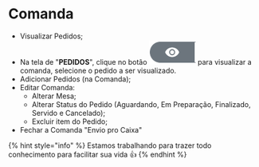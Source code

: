 # Comanda

* Visualizar Pedidos;
* Na tela de "**PEDIDOS**", clique no botão ![](<../../../.gitbook/assets/image (61).png>) para visualizar a comanda, selecione o pedido a ser visualizado.
* Adicionar Pedidos (na Comanda);
* Editar Comanda:
  * Alterar Mesa;
  * Alterar Status do Pedido (Aguardando, Em Preparação, Finalizado, Servido e Cancelado);
  * Excluir item do Pedido;
* Fechar a Comanda "Envio pro Caixa"

{% hint style="info" %}
Estamos trabalhando para trazer todo conhecimento para facilitar sua vida 👍
{% endhint %}
